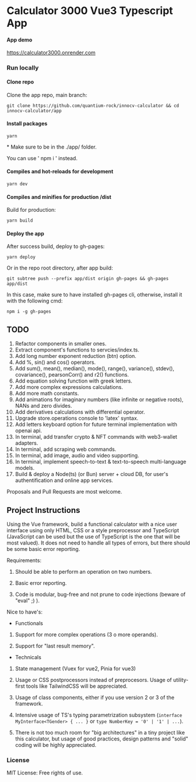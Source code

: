 # Calculator 3000 Vue3 Typescript App

#### App demo

https://calculator3000.onrender.com

### Run locally

#### Clone repo

Clone the app repo, main branch:

```
git clone https://github.com/quantium-rock/innocv-calculator && cd innocv-calculator/app
```

#### Install packages

```
yarn
```
\* Make sure to be in the ./app/ folder.

You can use ' npm i ' instead.

#### Compiles and hot-reloads for development

```
yarn dev
```

#### Compiles and minifies for production /dist

Build for production:

```
yarn build
```

#### Deploy the app

After success build, deploy to gh-pages:

```
yarn deploy
```

Or in the repo root directory, after app build:

```
git subtree push --prefix app/dist origin gh-pages && gh-pages app/dist
```

In this case, make sure to have installed gh-pages cli, otherwise, install it with the following cmd:

```
npm i -g gh-pages
```

## TODO

1. Refactor components in smaller ones.
2. Extract component's functions to servcies/index.ts.
3. Add long number exponent reduction (btn) option.
4. Add %, sin() and cos() operators.
5. Add sum(), mean(), median(), mode(), range(), variance(), stdev(), covariance(), pearsonCorr() and r2() functions.
7. Add equation solving function with greek letters.
8. Add more complex expressions calculations.
10. Add more math constants.
11. Add animations for imaginary numbers (like infinite or negative roots), NANs and zero divides.
12. Add derivatives calculations with differential operator.
13. Upgrade store.operations console to 'latex' syntax.
14. Add letters keyboard option for future terminal implementation with openai api.
15. In terminal, add transfer crypto & NFT commands with web3-wallet adapters.
16. In terminal, add scraping web commands.
17. In terminal, add image, audio and video supporting.
18. In terminal, implement speech-to-text & text-to-speech multi-language models.
19. Build & deploy a Node(ts) (or Bun) server + cloud DB, for user's authentification and online app services.

Proposals and Pull Requests are most welcome.

## Project Instructions

Using the Vue framework, build a functional calculator with a nice user interface using only HTML, CSS or a style preprocessor and TypeScript (JavaScript can be used but the use of TypeScript is the one that will be most valued). It does not need to handle all types of errors, but there should be some basic error reporting.

Requirements:

1.  Should be able to perform an operation on two numbers.

2.  Basic error reporting.

3.  Code is modular, bug-free and not prune to code injections (beware of "eval" ;) ).

Nice to have's:

- Functionals

1.  Support for more complex operations (3 o more operands).

2.  Support for "last result memory".

- Technicals

1.  State management (Vuex for vue2, Pinia for vue3)

2.  Usage or CSS postprocessors instead of preprocesors. Usage of utility-first tools like TailwindCSS will be appreciated.

3.  Usage of class components, either if you use version 2 or 3 of the framework.

4.  Intensive usage of TS's typing parametrization subsystem (`interface MyInterface<TGender> { ... }` or `type NumberKey = '0' | '1' | ...`).

5.  There is not too much room for "big architectures" in a tiny project like this calculator, but usage of good practices, design patterns and "solid" coding will be highly appreciated.

### License

MIT License: Free rights of use.
